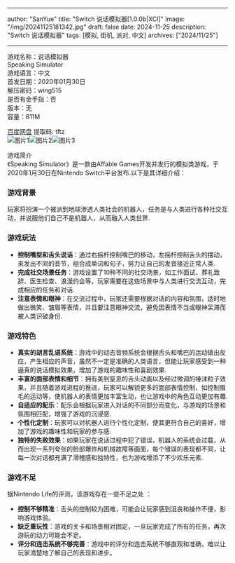 
---
author: "SanYue"
title: "Switch 说话模拟器[1.0.0b|XCI]"
image: "/img/20241125181342.jpg"
draft: false
date: 2024-11-25
description: "Switch 说话模拟器"
tags: [模拟, 街机, 派对, 中文]
archives: ["2024/11/25"]

---

游戏名称：说话模拟器   
Speaking Simulator    
游戏语言：中文  
首发日期：2020年01月30日  
解压密码：wing515  
是否有金手指：否  
版本：无   
容量：811M

[百度网盘](https://pan.baidu.com/s/1OOeBfsUIW2Yt-iYFMK8-Uw) 提取码: tftz  
![图片1](/img/ab1b4a.jpg)![图片2](/img/998140.jpg)![图片3](/img/061c79.jpg)  

游戏简介  
《Speaking Simulator》是一款由Affable Games开发并发行的模拟类游戏，于2020年1月30日在Nintendo Switch平台发布.以下是其详细介绍：

### 游戏背景
玩家将扮演一个被派到地球渗透人类社会的机器人，任务是与人类进行各种社交互动，并说服他们自己不是机器人，从而融入人类世界.

### 游戏玩法
- **控制嘴型和舌头说话**：通过右摇杆控制嘴巴的移动，左摇杆控制舌头的摆动，来发出不同的音节，组合成单词和句子，努力让自己的发音接近正常人类.
- **完成社交场景任务**：游戏设置了10种不同的社交场景，如工作面试、葬礼致辞、医生检查、浪漫约会等，玩家需要在这些场景中与人类进行交流互动，完成相应的任务和对话.
- **注意表情和眼神**：在交流过程中，玩家还需要根据对话的内容和氛围，适时地做出微笑、皱眉等表情，并且要注意眼神交流，避免因表情不当或眼神呆滞而被人类识破身份.

### 游戏特色
- **真实的胡言乱语系统**：游戏中的动态音频系统会根据舌头和嘴巴的运动做出反应，产生相应的声音，虽然不一定是准确的人类语言，但能让玩家感受到一种逼真的说话模拟效果，增加了游戏的趣味性和喜剧效果.
- **丰富的面部表情和细节**：拥有美到窒息的舌头动画以及经过微调的唾沫粒子效果，并且随着游戏进程的推进，玩家可以解锁更多的面部表情控制，如控制眉毛的运动等，使机器人的表情更加丰富生动，也让游戏中的角色互动更加有趣.
- **自适应的配乐**：配乐会根据玩家进入对话的不同部分而变化，与游戏的场景和氛围相匹配，增强了游戏的沉浸感.
- **个性化定制**：玩家可以对机器人进行个性化定制，使其更符合自己的喜好，增加了游戏的趣味性和玩家的参与感.
- **独特的失败效果**：如果玩家在说话过程中犯了错误，机器人的系统会过载，从而出现一系列夸张的脸部爆炸和机械故障等画面，每个错误的表现都不同，让每一次对话都充满了滑稽感和独特性，也为游戏增添了不少欢乐元素.

### 游戏不足
据Nintendo Life的评测，该游戏存在一些不足之处 ：
- **控制不够精准**：舌头的控制较为困难，可能会让玩家感到沮丧和操作不便，影响游戏体验。
- **缺乏重玩性**：游戏的关卡和场景相对固定，一旦玩家完成了所有的任务，再次游玩的动力可能会不足。
- **评分和连击系统不够完善**：游戏中的评分和连击系统不够直观和准确，难以让玩家清楚地了解自己的表现和进步。
